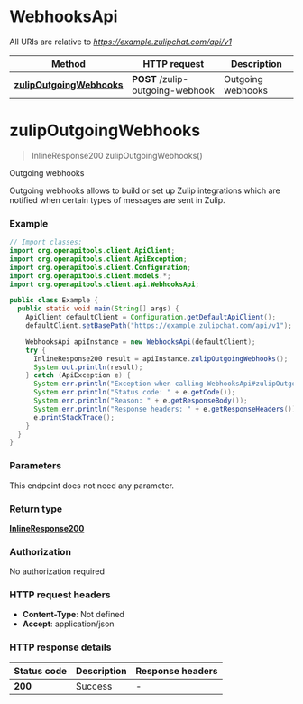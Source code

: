 # WebhooksApi

All URIs are relative to *https://example.zulipchat.com/api/v1*

Method | HTTP request | Description
------------- | ------------- | -------------
[**zulipOutgoingWebhooks**](WebhooksApi.md#zulipOutgoingWebhooks) | **POST** /zulip-outgoing-webhook | Outgoing webhooks


<a name="zulipOutgoingWebhooks"></a>
# **zulipOutgoingWebhooks**
> InlineResponse200 zulipOutgoingWebhooks()

Outgoing webhooks

Outgoing webhooks allows to build or set up Zulip integrations which are notified when certain types of messages are sent in Zulip. 

### Example
```java
// Import classes:
import org.openapitools.client.ApiClient;
import org.openapitools.client.ApiException;
import org.openapitools.client.Configuration;
import org.openapitools.client.models.*;
import org.openapitools.client.api.WebhooksApi;

public class Example {
  public static void main(String[] args) {
    ApiClient defaultClient = Configuration.getDefaultApiClient();
    defaultClient.setBasePath("https://example.zulipchat.com/api/v1");

    WebhooksApi apiInstance = new WebhooksApi(defaultClient);
    try {
      InlineResponse200 result = apiInstance.zulipOutgoingWebhooks();
      System.out.println(result);
    } catch (ApiException e) {
      System.err.println("Exception when calling WebhooksApi#zulipOutgoingWebhooks");
      System.err.println("Status code: " + e.getCode());
      System.err.println("Reason: " + e.getResponseBody());
      System.err.println("Response headers: " + e.getResponseHeaders());
      e.printStackTrace();
    }
  }
}
```

### Parameters
This endpoint does not need any parameter.

### Return type

[**InlineResponse200**](InlineResponse200.md)

### Authorization

No authorization required

### HTTP request headers

 - **Content-Type**: Not defined
 - **Accept**: application/json

### HTTP response details
| Status code | Description | Response headers |
|-------------|-------------|------------------|
**200** | Success  |  -  |

